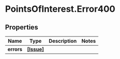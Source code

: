# PointsOfInterest.Error400

## Properties

Name | Type | Description | Notes
------------ | ------------- | ------------- | -------------
**errors** | [**[Issue]**](Issue.md) |  | 


